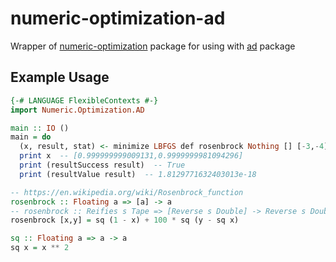 # numeric-optimization-ad

Wrapper of [numeric-optimization](https://hackage.haskell.org/package/numeric-optimization) package for using with [ad](https://hackage.haskell.org/package/ad) package

## Example Usage

```haskell
{-# LANGUAGE FlexibleContexts #-}
import Numeric.Optimization.AD

main :: IO ()
main = do
  (x, result, stat) <- minimize LBFGS def rosenbrock Nothing [] [-3,-4]
  print x  -- [0.999999999009131,0.9999999981094296]
  print (resultSuccess result)  -- True
  print (resultValue result)  -- 1.8129771632403013e-18

-- https://en.wikipedia.org/wiki/Rosenbrock_function
rosenbrock :: Floating a => [a] -> a
-- rosenbrock :: Reifies s Tape => [Reverse s Double] -> Reverse s Double
rosenbrock [x,y] = sq (1 - x) + 100 * sq (y - sq x)

sq :: Floating a => a -> a
sq x = x ** 2
```
